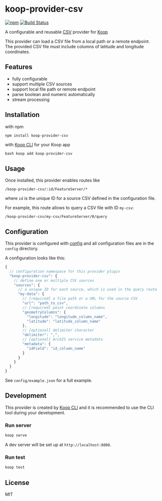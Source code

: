 # koop-provider-csv

[![npm](https://img.shields.io/npm/v/koop-provider-csv.svg)](https://www.npmjs.com/package/koop-provider-csv) [![Build Status](https://travis-ci.org/haoliangyu/koop-provider-csv.svg?branch=master)](https://travis-ci.org/haoliangyu/koop-provider-csv)

A configurable and reusable [CSV](https://en.wikipedia.org/wiki/Comma-separated_values) provider for [Koop](http://koopjs.github.io/)

This provider can load a CSV file from a local path or a remote endpoint. The provided CSV file must include columns of latitude and longitude coordinates.

## Features

- fully configurable
- support multiple CSV sources
- support local file path or remote endpoint
- parse boolean and numeric automatically
- stream processing

## Installation

with npm

```bash
npm install koop-provider-csv
```

with [Koop CLI](https://github.com/koopjs/koop-cli) for your Koop app

`bash koop add koop-provider-csv`

## Usage

Once installed, this provider enables routes like

```
/koop-provider-csv/:id/FeatureServer/*
```

where `id` is the unique ID for a source CSV defined in the configuration file.

For example, this route allows to query a CSV file with ID `my-csv`:

```
/koop-provider-csv/my-csv/FeatureServer/0/query
```

## Configuration

This provider is configured with [config](https://github.com/lorenwest/node-config) and all configuration files are in the `config` directory.

A configuration looks like this:

```javascript
{
  // configuration namespace for this provider plugin
  "koop-provider-csv": {
    // define one or multiple CSV sources
    "sources": {
      // a unique ID for each source, which is used in the query route
      "my-data": {
        // [required] a file path or a URL for the source CSV
        "url": "path_to_csv",
        // [required] point coordinate columns
        "geometryColumns": {
          "longitude": "longitude_column_name",
          "latitude": "latitude_column_name"
        },
        // [optional] delimiter character
        "delimiter": ",",
        // [optional] ArcGIS service metadata
        "metadata": {
          "idField": "id_column_name"
        }
      }
    }
  }
}

```

See `config/example.json` for a full example.

## Development

This provider is created by [Koop CLI](https://github.com/koopjs/koop-cli) and it is recommended to use the CLI tool during your development.

### Run server

```bash
koop serve
```

A dev server will be set up at `http://localhost:8080`.

### Run test

```bash
koop test
```

## License

MIT
